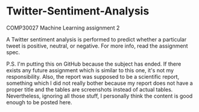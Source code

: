 # Twitter-Sentiment-Analysis
COMP30027 Machine Learning assignment 2

A Twitter sentiment analysis is performed to predict whether a particular tweet is positive, neutral, or negative. For more info, read the assignment spec.

P.S. I'm putting this on GitHub because the subject has ended. If there exists any future assignment which is similar to this one, it's not my responsibility. Also, the report was supposed to be a scientific report, something which I did not really bother because my report does not have a proper title and the tables are screenshots instead of actual tables. Nevertheless, ignoring all those stuff, I personally think the content is good enough to be posted here.
